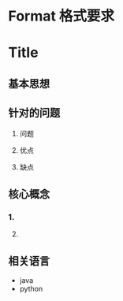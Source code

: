 # Format 格式要求

# Title
## 基本思想

## 针对的问题
1. 问题

2. 优点

3. 缺点

## 核心概念  
### 1. 
2. 

## 相关语言
* java
* python

